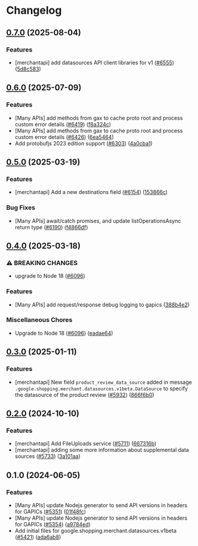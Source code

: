 # Changelog

## [0.7.0](https://github.com/googleapis/google-cloud-node/compare/datasources-v0.6.0...datasources-v0.7.0) (2025-08-04)


### Features

* [merchantapi] add datasources API client libraries for v1 ([#6555](https://github.com/googleapis/google-cloud-node/issues/6555)) ([5d8c583](https://github.com/googleapis/google-cloud-node/commit/5d8c58311ccb59a339ea278ea0da9cedcc5f706f))

## [0.6.0](https://github.com/googleapis/google-cloud-node/compare/datasources-v0.5.0...datasources-v0.6.0) (2025-07-09)


### Features

* [Many APIs] add methods from gax to cache proto root and process custom error details ([#6419](https://github.com/googleapis/google-cloud-node/issues/6419)) ([f8a324c](https://github.com/googleapis/google-cloud-node/commit/f8a324ca5c3bc0f730e4ed67d9407c44f2414936))
* [Many APIs] add methods from gax to cache proto root and process custom error details ([#6426](https://github.com/googleapis/google-cloud-node/issues/6426)) ([6ea5464](https://github.com/googleapis/google-cloud-node/commit/6ea54642532d9797ea87d7cd01c9fac77f9eb035))
* Add protobufjs 2023 edition support ([#6303](https://github.com/googleapis/google-cloud-node/issues/6303)) ([4a0cba1](https://github.com/googleapis/google-cloud-node/commit/4a0cba1e41a9aeb9c15ad31487ef013c8277cfef))

## [0.5.0](https://github.com/googleapis/google-cloud-node/compare/datasources-v0.4.0...datasources-v0.5.0) (2025-03-19)


### Features

* [merchantapi] Add a new destinations field ([#6154](https://github.com/googleapis/google-cloud-node/issues/6154)) ([153866c](https://github.com/googleapis/google-cloud-node/commit/153866c5ec36b7c7740b77d6a1a18b89afccb9f8))


### Bug Fixes

* [Many APIs] await/catch promises, and update listOperationsAsync return type ([#6190](https://github.com/googleapis/google-cloud-node/issues/6190)) ([f4866df](https://github.com/googleapis/google-cloud-node/commit/f4866dfa6ab481163150f54928a9857d2dfef948))

## [0.4.0](https://github.com/googleapis/google-cloud-node/compare/datasources-v0.3.0...datasources-v0.4.0) (2025-03-18)


### ⚠ BREAKING CHANGES

* upgrade to Node 18 ([#6096](https://github.com/googleapis/google-cloud-node/issues/6096))

### Features

* [Many APIs] add request/response debug logging to gapics ([388b4e2](https://github.com/googleapis/google-cloud-node/commit/388b4e20329b7f6fc0dd061dddff573c45104213))


### Miscellaneous Chores

* Upgrade to Node 18 ([#6096](https://github.com/googleapis/google-cloud-node/issues/6096)) ([eadae64](https://github.com/googleapis/google-cloud-node/commit/eadae64d54e07aa2c65097ea52e65008d4e87436))

## [0.3.0](https://github.com/googleapis/google-cloud-node/compare/datasources-v0.2.0...datasources-v0.3.0) (2025-01-11)


### Features

* [merchantapi] New field `product_review_data_source` added in message `.google.shopping.merchant.datasources.v1beta.DataSource` to specify the datasource of the product review ([#5932](https://github.com/googleapis/google-cloud-node/issues/5932)) ([866f6b0](https://github.com/googleapis/google-cloud-node/commit/866f6b008669065da0f50eccd445b18b6476fd12))

## [0.2.0](https://github.com/googleapis/google-cloud-node/compare/datasources-v0.1.0...datasources-v0.2.0) (2024-10-10)


### Features

* [merchantapi] Add FileUploads service ([#5711](https://github.com/googleapis/google-cloud-node/issues/5711)) ([667316b](https://github.com/googleapis/google-cloud-node/commit/667316b70270f59b10cfb41c687ef9375b683f53))
* [merchantapi] adding some more information about supplemental data sources ([#5733](https://github.com/googleapis/google-cloud-node/issues/5733)) ([3a101aa](https://github.com/googleapis/google-cloud-node/commit/3a101aaf6fa743f4f0854973b7a22202fef29f0f))

## 0.1.0 (2024-06-05)


### Features

* [Many APIs] update Nodejs generator to send API versions in headers for GAPICs ([#5351](https://github.com/googleapis/google-cloud-node/issues/5351)) ([01f48fc](https://github.com/googleapis/google-cloud-node/commit/01f48fce63ec4ddf801d59ee2b8c0db9f6fb8372))
* [Many APIs] update Nodejs generator to send API versions in headers for GAPICs ([#5354](https://github.com/googleapis/google-cloud-node/issues/5354)) ([a9784ed](https://github.com/googleapis/google-cloud-node/commit/a9784ed3db6ee96d171762308bbbcd57390b6866))
* Add initial files for google.shopping.merchant.datasources.v1beta ([#5421](https://github.com/googleapis/google-cloud-node/issues/5421)) ([ada6ab8](https://github.com/googleapis/google-cloud-node/commit/ada6ab8a7a9a0879cedaa4fab9a4d2c12b16bd74))
